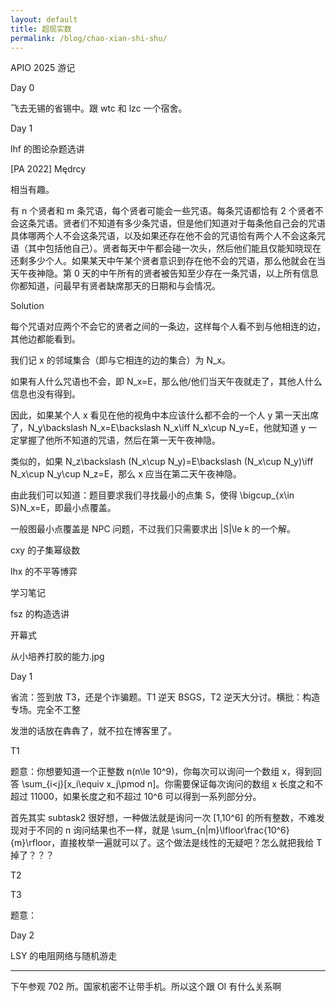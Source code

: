 ```yaml
---
layout: default
title: 超现实数
permalink: /blog/chao-xian-shi-shu/
---
```


APIO 2025 游记

Day 0

飞去无锡的省锡中。跟 wtc 和 lzc 一个宿舍。

Day 1

lhf 的图论杂题选讲

[PA 2022] Mędrcy

相当有趣。

有 n 个贤者和 m 条咒语，每个贤者可能会一些咒语。每条咒语都恰有 2 个贤者不会这条咒语。贤者们不知道有多少条咒语，但是他们知道对于每条他自己会的咒语具体哪两个人不会这条咒语，以及如果还存在他不会的咒语恰有两个人不会这条咒语（其中包括他自己）。贤者每天中午都会碰一次头，然后他们能且仅能知晓现在还剩多少个人。如果某天中午某个贤者意识到存在他不会的咒语，那么他就会在当天午夜神隐。第 0 天的中午所有的贤者被告知至少存在一条咒语，以上所有信息你都知道，问最早有贤者缺席那天的日期和与会情况。

Solution

每个咒语对应两个不会它的贤者之间的一条边，这样每个人看不到与他相连的边，其他边都能看到。

我们记 x 的邻域集合（即与它相连的边的集合）为 N_x。

如果有人什么咒语也不会，即 N_x=E，那么他/他们当天午夜就走了，其他人什么信息也没有得到。

因此，如果某个人 x 看见在他的视角中本应该什么都不会的一个人 y 第一天出席了，N_y\backslash N_x=E\backslash N_x\iff N_x\cup N_y=E，他就知道 y 一定掌握了他所不知道的咒语，然后在第一天午夜神隐。

类似的，如果 N_z\backslash (N_x\cup N_y)=E\backslash (N_x\cup N_y)\iff N_x\cup N_y\cup N_z=E，那么 x 应当在第二天午夜神隐。

由此我们可以知道：题目要求我们寻找最小的点集 S，使得 \bigcup_{x\in S}N_x=E，即最小点覆盖。

一般图最小点覆盖是 NPC 问题，不过我们只需要求出 |S|\le k 的一个解。

cxy 的子集幂级数

lhx 的不平等博弈

学习笔记

fsz 的构造选讲

开幕式

从小培养打胶的能力.jpg

Day 1

省流：签到放 T3，还是个诈骗题。T1 逆天 BSGS，T2 逆天大分讨。横批：构造专场。完全不工整

发泄的话放在犇犇了，就不拉在博客里了。

T1

题意：你想要知道一个正整数 n(n\le 10^9)，你每次可以询问一个数组 x，得到回答 \sum_{i<j}[x_i\equiv x_j\pmod n]。你需要保证每次询问的数组 x 长度之和不超过 11000，如果长度之和不超过 10^6 可以得到一系列部分分。

首先其实 subtask2 很好想，一种做法就是询问一次 [1,10^6] 的所有整数，不难发现对于不同的 n 询问结果也不一样，就是 \sum_{n|m}\lfloor\frac{10^6}{m}\rfloor，直接枚举一遍就可以了。这个做法是线性的无疑吧？怎么就把我给 T 掉了？？？

T2

T3

题意：

Day 2

LSY 的电阻网络与随机游走

---

下午参观 702 所。国家机密不让带手机。所以这个跟 OI 有什么关系啊
